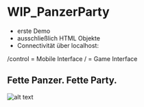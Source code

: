# WIP_PanzerParty

- erste Demo
- ausschließlich HTML Objekte 
- Connectivität über localhost:

/control = Mobile Interface
/ = Game Interface

## Fette Panzer. Fette Party. 
![alt text](https://image.flaticon.com/icons/svg/790/790526.svg)

